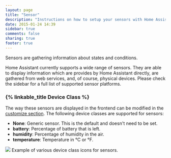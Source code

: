 ```yaml
---
layout: page
title: "Sensor"
description: "Instructions on how to setup your sensors with Home Assistant."
date: 2015-01-24 14:39
sidebar: true
comments: false
sharing: true
footer: true
---
```


Sensors are gathering information about states and conditions.

Home Assistant currently supports a wide range of sensors. They are able to display information which are provides by Home Assistant directly, are gathered from web services, and, of course, physical devices. Please check the sidebar for a full list of supported sensor platforms.

### {% linkable_title Device Class %}

The way these sensors are displayed in the frontend can be modified in the [customize section](/docs/configuration/customizing-devices/). The following device classes are supported for sensors:

- **None**: Generic sensor. This is the default and doesn't need to be set.
- **battery**: Percentage of battery that is left.
- **humidity**: Percentage of humidity in the air.
- **temperature**: Temperature in °C or °F.

<p class='img'>
<img src='/images/screenshots/sensor_device_classes_icons.png' />
Example of various device class icons for sensors.
</p>
